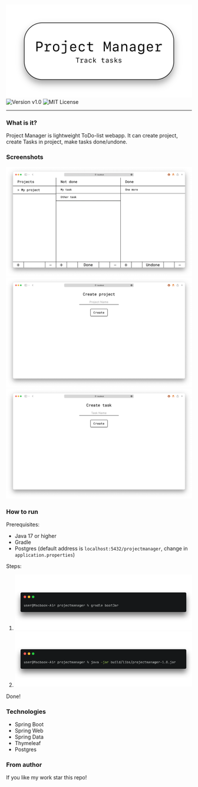 ![Project Manager logo](readme/thumbnail.png)
![Version v1.0](https://img.shields.io/static/v1?label=version&message=v1.0&color=lightgrey&style=for-the-badge)
![MIT License](https://img.shields.io/static/v1?label=License&message=MIT&color=lightgrey&style=for-the-badge)

---
### What is it?
Project Manager is lightweight ToDo-list webapp. 
It can create project, create Tasks in project, make tasks done/undone.

### Screenshots
![Screenshot 1](readme/screenshot-1.png)
![Screenshot 2](readme/screenshot-2.png)
![Screenshot 3](readme/screenshot-3.png)

### How to run
Prerequisites:
 - Java 17 or higher
 - Gradle
 - Postgres (default address is ```localhost:5432/projectmanager```, change in ```application.properties```)

Steps:
1. ![Step 1](readme/code-1.png)
2. ![Step 2](readme/code-2.png)

Done!

### Technologies
 - Spring Boot
 - Spring Web
 - Spring Data
 - Thymeleaf
 - Postgres

### From author
If you like my work star this repo!